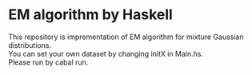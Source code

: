 # EM algorithm by Haskell  
This repository is imprementation of EM algorithm for mixture Gaussian distributions.   
You can set your own dataset by changing initX in Main.hs.  
Please run by cabal run.  
